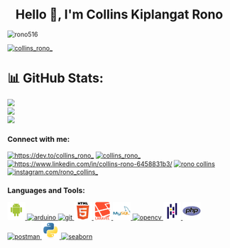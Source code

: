 <h1 align="center">Hello 👋, I'm Collins Kiplangat Rono</h1>


<p align="left"> <img src="https://komarev.com/ghpvc/?username=rono516&label=Profile%20views&color=0e75b6&style=flat" alt="rono516" /> </p>



<p align="left"> <a href="https://twitter.com/collins_rono_" target="blank"><img src="https://img.shields.io/twitter/follow/collins_rono_?logo=twitter&style=for-the-badge" alt="collins_rono_" /></a> </p>

# 📊 GitHub Stats:
![](https://github-readme-stats.vercel.app/api?username=rono516&theme=default&hide_border=false&include_all_commits=false&count_private=false)<br/>
![](https://github-readme-streak-stats.herokuapp.com/?user=rono516&theme=default&hide_border=false)<br/>
![](https://github-readme-stats.vercel.app/api/top-langs/?username=rono516&theme=default&hide_border=false&include_all_commits=false&count_private=false&layout=compact)

<h3 align="left">Connect with me:</h3>
<p align="left">
<a href="https://dev.to/https://dev.to/collins42rono" target="blank"><img align="center" src="https://raw.githubusercontent.com/rahuldkjain/github-profile-readme-generator/master/src/images/icons/Social/devto.svg" alt="https://dev.to/collins_rono_" height="30" width="40" /></a>
<a href="https://twitter.com/collins42rono" target="blank"><img align="center" src="https://raw.githubusercontent.com/rahuldkjain/github-profile-readme-generator/master/src/images/icons/Social/twitter.svg" alt="collins_rono_" height="30" width="40" /></a>
<a href="https://linkedin.com/in/https://www.linkedin.com/in/collins-rono-6458831b3/" target="blank"><img align="center" src="https://raw.githubusercontent.com/rahuldkjain/github-profile-readme-generator/master/src/images/icons/Social/linked-in-alt.svg" alt="https://www.linkedin.com/in/collins-rono-6458831b3/" height="30" width="40" /></a>
<a href="https://www.facebook.com/collins.sharks.3" target="blank"><img align="center" src="https://raw.githubusercontent.com/rahuldkjain/github-profile-readme-generator/master/src/images/icons/Social/facebook.svg" alt="rono collins" height="30" width="40" /></a>
<a href="https://instagram.com/instagram.com/rono_collins_" target="blank"><img align="center" src="https://raw.githubusercontent.com/rahuldkjain/github-profile-readme-generator/master/src/images/icons/Social/instagram.svg" alt="instagram.com/rono_collins_" height="30" width="40" /></a>
</p>

<h3 align="left">Languages and Tools:</h3>
<p align="left"> <a href="https://developer.android.com" target="_blank" rel="noreferrer"> <img src="https://raw.githubusercontent.com/devicons/devicon/master/icons/android/android-original-wordmark.svg" alt="android" width="40" height="40"/> </a> <a href="https://www.arduino.cc/" target="_blank" rel="noreferrer"> <img src="https://cdn.worldvectorlogo.com/logos/arduino-1.svg" alt="arduino" width="40" height="40"/> </a> <a href="https://git-scm.com/" target="_blank" rel="noreferrer"> <img src="https://www.vectorlogo.zone/logos/git-scm/git-scm-icon.svg" alt="git" width="40" height="40"/> </a> <a href="https://www.w3.org/html/" target="_blank" rel="noreferrer"> <img src="https://raw.githubusercontent.com/devicons/devicon/master/icons/html5/html5-original-wordmark.svg" alt="html5" width="40" height="40"/> </a> <a href="https://laravel.com/" target="_blank" rel="noreferrer"> <img src="https://raw.githubusercontent.com/devicons/devicon/master/icons/laravel/laravel-plain-wordmark.svg" alt="laravel" width="40" height="40"/> </a> <a href="https://www.mysql.com/" target="_blank" rel="noreferrer"> <img src="https://raw.githubusercontent.com/devicons/devicon/master/icons/mysql/mysql-original-wordmark.svg" alt="mysql" width="40" height="40"/> </a> <a href="https://opencv.org/" target="_blank" rel="noreferrer"> <img src="https://www.vectorlogo.zone/logos/opencv/opencv-icon.svg" alt="opencv" width="40" height="40"/> </a> <a href="https://pandas.pydata.org/" target="_blank" rel="noreferrer"> <img src="https://raw.githubusercontent.com/devicons/devicon/2ae2a900d2f041da66e950e4d48052658d850630/icons/pandas/pandas-original.svg" alt="pandas" width="40" height="40"/> </a> <a href="https://www.php.net" target="_blank" rel="noreferrer"> <img src="https://raw.githubusercontent.com/devicons/devicon/master/icons/php/php-original.svg" alt="php" width="40" height="40"/> </a> <a href="https://postman.com" target="_blank" rel="noreferrer"> <img src="https://www.vectorlogo.zone/logos/getpostman/getpostman-icon.svg" alt="postman" width="40" height="40"/> </a> <a href="https://www.python.org" target="_blank" rel="noreferrer"> <img src="https://raw.githubusercontent.com/devicons/devicon/master/icons/python/python-original.svg" alt="python" width="40" height="40"/> </a> <a href="https://seaborn.pydata.org/" target="_blank" rel="noreferrer"> <img src="https://seaborn.pydata.org/_images/logo-mark-lightbg.svg" alt="seaborn" width="40" height="40"/> </a> </p>

